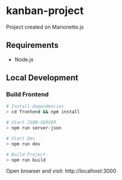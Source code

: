 # kanban-project
Project created on Marionette.js 

## Requirements

- Node.js

## Local Development

### Build Frontend

```bash
# Install dependencies
> cd frontend && npm install

# Start JSON-SERVER
> npm run server-json

# Start Dev 
> npm run dev

# Build Project
> npm run build
```

Open browser and visit: http://localhost:3000
